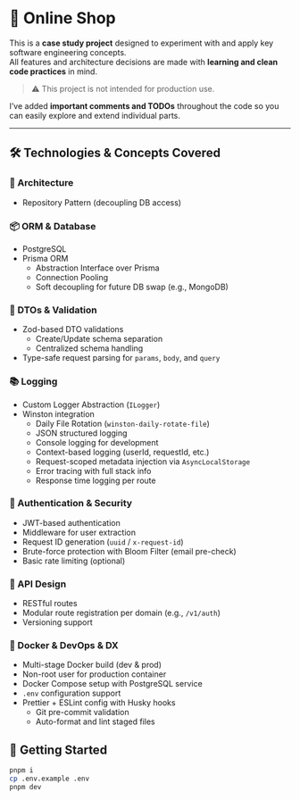 # 🛒 Online Shop

This is a **case study project** designed to experiment with and apply key software engineering concepts.  
All features and architecture decisions are made with **learning and clean code practices** in mind.

> ⚠️ This project is not intended for production use.

I’ve added **important comments and TODOs** throughout the code so you can easily explore and extend individual parts.

---

## 🛠️ Technologies & Concepts Covered

### 🧱 Architecture

- Repository Pattern (decoupling DB access)

### 📦 ORM & Database

- PostgreSQL
- Prisma ORM
  - Abstraction Interface over Prisma
  - Connection Pooling
  - Soft decoupling for future DB swap (e.g., MongoDB)

### 📘 DTOs & Validation

- Zod-based DTO validations
  - Create/Update schema separation
  - Centralized schema handling
- Type-safe request parsing for `params`, `body`, and `query`

### 📚 Logging

- Custom Logger Abstraction (`ILogger`)
- Winston integration
  - Daily File Rotation (`winston-daily-rotate-file`)
  - JSON structured logging
  - Console logging for development
  - Context-based logging (userId, requestId, etc.)
  - Request-scoped metadata injection via `AsyncLocalStorage`
  - Error tracing with full stack info
  - Response time logging per route

### 🔐 Authentication & Security

- JWT-based authentication
- Middleware for user extraction
- Request ID generation (`uuid` / `x-request-id`)
- Brute-force protection with Bloom Filter (email pre-check)
- Basic rate limiting (optional)

### 🔄 API Design

- RESTful routes
- Modular route registration per domain (e.g., `/v1/auth`)
- Versioning support

### 🐳 Docker & DevOps & DX

- Multi-stage Docker build (dev & prod)
- Non-root user for production container
- Docker Compose setup with PostgreSQL service
- `.env` configuration support
- Prettier + ESLint config with Husky hooks
  - Git pre-commit validation
  - Auto-format and lint staged files

## 🚀 Getting Started

```bash
pnpm i
cp .env.example .env
pnpm dev
```

